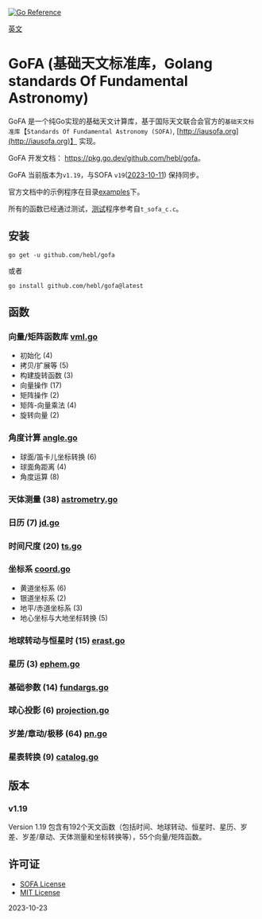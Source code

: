 <a href="https://pkg.go.dev/github.com/hebl/gofa"><img src="https://pkg.go.dev/badge/github.com/hebl/gofa.svg" alt="Go Reference"></a>

[英文](README.md)

# GoFA (基础天文标准库，Golang standards Of Fundamental Astronomy)

GoFA 是一个纯Go实现的基础天文计算库，基于国际天文联合会官方的`基础天文标准库`【`Standards Of Fundamental Astronomy (SOFA)`, [http://iausofa.org](http://iausofa.org)】
实现。

GoFA 开发文档： <https://pkg.go.dev/github.com/hebl/gofa>。

GoFA 当前版本为`v1.19`，与SOFA `v19`([2023-10-11](http://iausofa.org/2023_1011_C/))
保持同步。

官方文档中的示例程序在目录[examples](examples)下。

所有的函数已经通过测试，[测试](test)程序参考自`t_sofa_c.c`。

## 安装

```shell
go get -u github.com/hebl/gofa
```

或者

```shell
go install github.com/hebl/gofa@latest
```

## 函数

### 向量/矩阵函数库 [vml.go](vml.go)

- 初始化 (4)
- 拷贝/扩展等 (5)
- 构建旋转函数 (3)
- 向量操作 (17)
- 矩阵操作 (2)
- 矩阵-向量乘法 (4)
- 旋转向量 (2)

### 角度计算 [angle.go](angle.go)

- 球面/笛卡儿坐标转换 (6)
- 球面角距离 (4)
- 角度运算 (8)

### 天体测量 (38) [astrometry.go](astrometry.go)

### 日历 (7) [jd.go](jd.go)

### 时间尺度 (20) [ts.go](ts.go)

### 坐标系 [coord.go](coord.go)

- 黄道坐标系 (6)
- 银道坐标系 (2)
- 地平/赤道坐标系 (3)
- 地心坐标与大地坐标转换 (5)

### 地球转动与恒星时 (15) [erast.go](erast.go)

### 星历 (3) [ephem.go](ephem.go)

### 基础参数 (14) [fundargs.go](fundargs.go)

### 球心投影 (6) [projection.go](projection.go)

### 岁差/章动/极移 (64) [pn.go](pn.go)

### 星表转换 (9) [catalog.go](catalog.go)

## 版本

### v1.19

Version 1.19 包含有192个天文函数（包括时间、地球转动、恒星时、星历、岁差、岁差/章动、天体测量和坐标转换等），55个向量/矩阵函数。

## 许可证

- [SOFA License](sofa_copyr.txt)
- [MIT License](LICENSE)

2023-10-23

